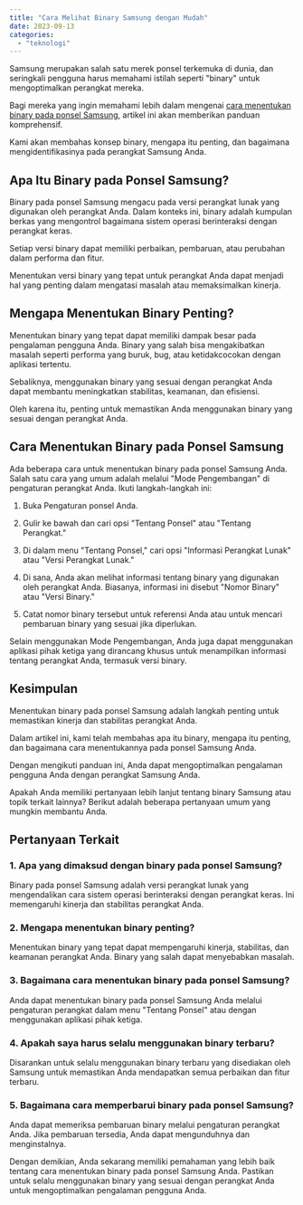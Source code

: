 ```yaml
---
title: "Cara Melihat Binary Samsung dengan Mudah"
date: 2023-09-13
categories: 
  - "teknologi"
---
```


Samsung merupakan salah satu merek ponsel terkemuka di dunia, dan seringkali pengguna harus memahami istilah seperti "binary" untuk mengoptimalkan perangkat mereka.

Bagi mereka yang ingin memahami lebih dalam mengenai [cara menentukan binary pada ponsel Samsung](https://ajiekusumadhany.com/cara-melihat-binary-samsung/), artikel ini akan memberikan panduan komprehensif.

Kami akan membahas konsep binary, mengapa itu penting, dan bagaimana mengidentifikasinya pada perangkat Samsung Anda.

## Apa Itu Binary pada Ponsel Samsung?

Binary pada ponsel Samsung mengacu pada versi perangkat lunak yang digunakan oleh perangkat Anda. Dalam konteks ini, binary adalah kumpulan berkas yang mengontrol bagaimana sistem operasi berinteraksi dengan perangkat keras.

Setiap versi binary dapat memiliki perbaikan, pembaruan, atau perubahan dalam performa dan fitur.

Menentukan versi binary yang tepat untuk perangkat Anda dapat menjadi hal yang penting dalam mengatasi masalah atau memaksimalkan kinerja.

## Mengapa Menentukan Binary Penting?

Menentukan binary yang tepat dapat memiliki dampak besar pada pengalaman pengguna Anda. Binary yang salah bisa mengakibatkan masalah seperti performa yang buruk, bug, atau ketidakcocokan dengan aplikasi tertentu.

Sebaliknya, menggunakan binary yang sesuai dengan perangkat Anda dapat membantu meningkatkan stabilitas, keamanan, dan efisiensi.

Oleh karena itu, penting untuk memastikan Anda menggunakan binary yang sesuai dengan perangkat Anda.

## Cara Menentukan Binary pada Ponsel Samsung

Ada beberapa cara untuk menentukan binary pada ponsel Samsung Anda. Salah satu cara yang umum adalah melalui "Mode Pengembangan" di pengaturan perangkat Anda. Ikuti langkah-langkah ini:

1. Buka Pengaturan ponsel Anda.
    
2. Gulir ke bawah dan cari opsi "Tentang Ponsel" atau "Tentang Perangkat."
    
3. Di dalam menu "Tentang Ponsel," cari opsi "Informasi Perangkat Lunak" atau "Versi Perangkat Lunak."
    
4. Di sana, Anda akan melihat informasi tentang binary yang digunakan oleh perangkat Anda. Biasanya, informasi ini disebut "Nomor Binary" atau "Versi Binary."
    
5. Catat nomor binary tersebut untuk referensi Anda atau untuk mencari pembaruan binary yang sesuai jika diperlukan.
    

Selain menggunakan Mode Pengembangan, Anda juga dapat menggunakan aplikasi pihak ketiga yang dirancang khusus untuk menampilkan informasi tentang perangkat Anda, termasuk versi binary.

## Kesimpulan

Menentukan binary pada ponsel Samsung adalah langkah penting untuk memastikan kinerja dan stabilitas perangkat Anda.

Dalam artikel ini, kami telah membahas apa itu binary, mengapa itu penting, dan bagaimana cara menentukannya pada ponsel Samsung Anda.

Dengan mengikuti panduan ini, Anda dapat mengoptimalkan pengalaman pengguna Anda dengan perangkat Samsung Anda.

Apakah Anda memiliki pertanyaan lebih lanjut tentang binary Samsung atau topik terkait lainnya? Berikut adalah beberapa pertanyaan umum yang mungkin membantu Anda.

## Pertanyaan Terkait

### 1\. Apa yang dimaksud dengan binary pada ponsel Samsung?

Binary pada ponsel Samsung adalah versi perangkat lunak yang mengendalikan cara sistem operasi berinteraksi dengan perangkat keras. Ini memengaruhi kinerja dan stabilitas perangkat Anda.

### 2\. Mengapa menentukan binary penting?

Menentukan binary yang tepat dapat mempengaruhi kinerja, stabilitas, dan keamanan perangkat Anda. Binary yang salah dapat menyebabkan masalah.

### 3\. Bagaimana cara menentukan binary pada ponsel Samsung?

Anda dapat menentukan binary pada ponsel Samsung Anda melalui pengaturan perangkat dalam menu "Tentang Ponsel" atau dengan menggunakan aplikasi pihak ketiga.

### 4\. Apakah saya harus selalu menggunakan binary terbaru?

Disarankan untuk selalu menggunakan binary terbaru yang disediakan oleh Samsung untuk memastikan Anda mendapatkan semua perbaikan dan fitur terbaru.

### 5\. Bagaimana cara memperbarui binary pada ponsel Samsung?

Anda dapat memeriksa pembaruan binary melalui pengaturan perangkat Anda. Jika pembaruan tersedia, Anda dapat mengunduhnya dan menginstalnya.

Dengan demikian, Anda sekarang memiliki pemahaman yang lebih baik tentang cara menentukan binary pada ponsel Samsung Anda. Pastikan untuk selalu menggunakan binary yang sesuai dengan perangkat Anda untuk mengoptimalkan pengalaman pengguna Anda.
